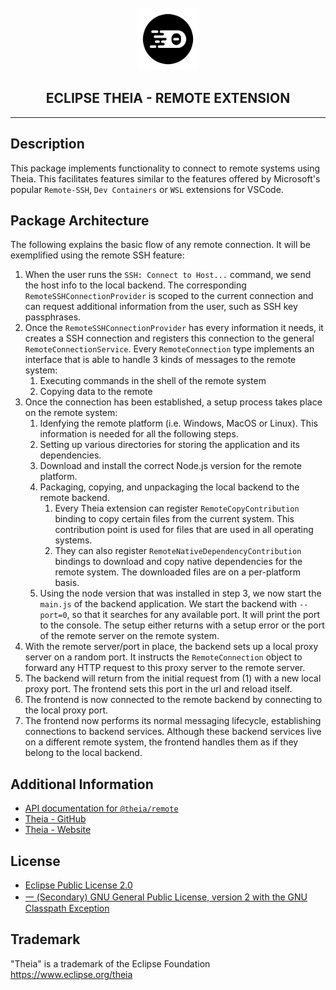 <div align='center'>

<br />

<img src='https://raw.githubusercontent.com/eclipse-theia/theia/master/logo/theia.svg?sanitize=true' alt='theia-ext-logo' width='100px' />

<h2>ECLIPSE THEIA - REMOTE EXTENSION</h2>

<hr />

</div>

## Description

This package implements functionality to connect to remote systems using Theia.
This facilitates features similar to the features offered by Microsoft's popular `Remote-SSH`, `Dev Containers` or `WSL` extensions for VSCode.

## Package Architecture

The following explains the basic flow of any remote connection. It will be exemplified using the remote SSH feature:

1. When the user runs the `SSH: Connect to Host...` command, we send the host info to the local backend. 
The corresponding `RemoteSSHConnectionProvider` is scoped to the current connection and can request additional information from the user, such as SSH key passphrases.
2. Once the `RemoteSSHConnectionProvider` has every information it needs, it creates a SSH connection and registers this connection to the general `RemoteConnectionService`.
Every `RemoteConnection` type implements an interface that is able to handle 3 kinds of messages to the remote system:
    1. Executing commands in the shell of the remote system
    2. Copying data to the remote
3. Once the connection has been established, a setup process takes place on the remote system:
    1. Idenfying the remote platform (i.e. Windows, MacOS or Linux). This information is needed for all the following steps.
    2. Setting up various directories for storing the application and its dependencies.
    3. Download and install the correct Node.js version for the remote platform.
    4. Packaging, copying, and unpackaging the local backend to the remote backend.
        1. Every Theia extension can register `RemoteCopyContribution` binding to copy certain files from the current system.
        This contribution point is used for files that are used in all operating systems.
        2. They can also register `RemoteNativeDependencyContribution` bindings to download and copy native dependencies for the remote system.
        The downloaded files are on a per-platform basis.
    5. Using the node version that was installed in step 3, we now start the `main.js` of the backend application.
    We start the backend with `--port=0`, so that it searches for any available port. It will print the port to the console.
    The setup either returns with a setup error or the port of the remote server on the remote system.
4. With the remote server/port in place, the backend sets up a local proxy server on a random port.
It instructs the `RemoteConnection` object to forward any HTTP request to this proxy server to the remote server.
5. The backend will return from the initial request from (1) with a new local proxy port. The frontend sets this port in the url and reload itself.
6. The frontend is now connected to the remote backend by connecting to the local proxy port.
7. The frontend now performs its normal messaging lifecycle, establishing connections to backend services.
Although these backend services live on a different remote system, the frontend handles them as if they belong to the local backend.

## Additional Information

- [API documentation for `@theia/remote`](https://eclipse-theia.github.io/theia/docs/next/modules/remote.html)
- [Theia - GitHub](https://github.com/eclipse-theia/theia)
- [Theia - Website](https://theia-ide.org/)

## License

- [Eclipse Public License 2.0](http://www.eclipse.org/legal/epl-2.0/)
- [一 (Secondary) GNU General Public License, version 2 with the GNU Classpath Exception](https://projects.eclipse.org/license/secondary-gpl-2.0-cp)

## Trademark
"Theia" is a trademark of the Eclipse Foundation
https://www.eclipse.org/theia

